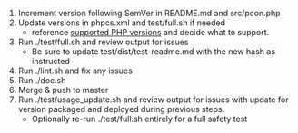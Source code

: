 1. Increment version following SemVer in README.md and src/pcon.php
2. Update versions in phpcs.xml and test/full.sh if needed
    - reference [supported PHP versions](https://www.php.net/supported-versions.php) and decide what to support.
3. Run ./test/full.sh and review output for issues
    - Be sure to update test/dist/test-readme.md with the new hash as instructed
4. Run ./lint.sh and fix any issues
5. Run ./doc.sh
6. Merge & push to master
7. Run ./test/usage_update.sh and review output for issues with update for version packaged and deployed during previous steps.
    - Optionally re-run ./test/full.sh entirely for a full safety test
